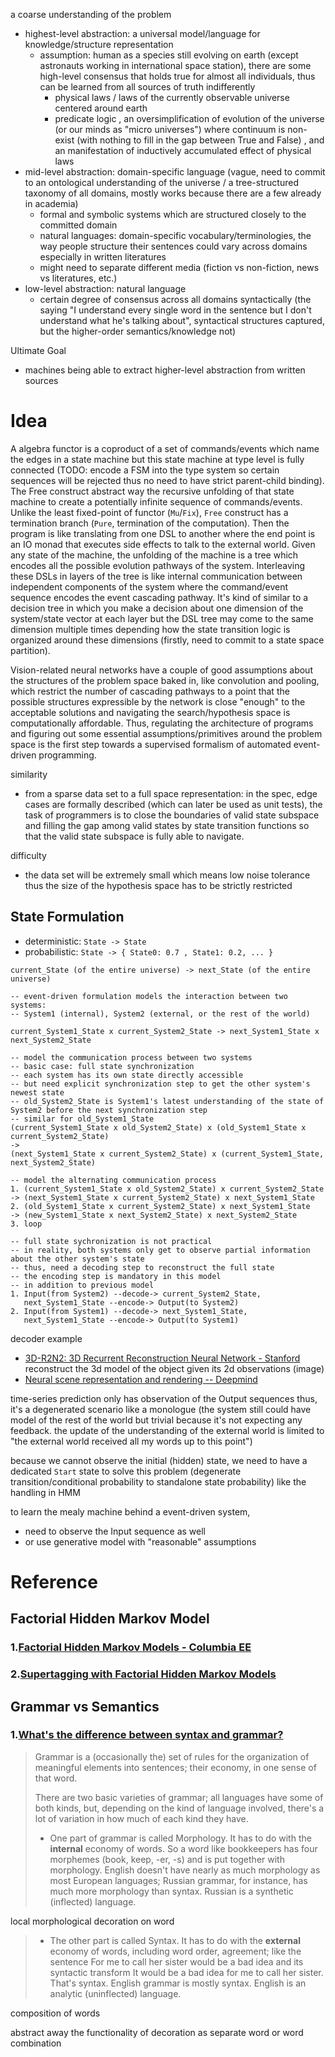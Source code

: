 a coarse understanding of the problem

- highest-level abstraction: a universal model/language for knowledge/structure representation
  - assumption: human as a species still evolving on earth (except astronauts working in international space station), there are some high-level consensus that holds true for almost all individuals, thus can be learned from all sources of truth indifferently
    - physical laws / laws of the currently observable universe centered around earth
    - predicate logic
      , an oversimplification of evolution of the universe (or our minds as "micro universes") where continuum is non-exist (with nothing to fill in the gap between True and False)
      , and an manifestation of inductively accumulated effect of physical laws
- mid-level abstraction: domain-specific language (vague, need to commit to an ontological understanding of the universe / a tree-structured taxonomy of all domains, mostly works because there are a few already in academia)
  - formal and symbolic systems which are structured closely to the committed domain
  - natural languages: domain-specific vocabulary/terminologies, the way people structure their sentences could vary across domains especially in written literatures
  - might need to separate different media (fiction vs non-fiction, news vs literatures, etc.)
- low-level abstraction: natural language
  - certain degree of consensus across all domains syntactically (the saying "I understand every single word in the sentence but I don't understand what he's talking about", syntactical structures captured, but the higher-order semantics/knowledge not)



Ultimate Goal

- machines being able to extract higher-level abstraction from written sources

# Idea

A algebra functor is a coproduct of a set of commands/events which name the edges in a state machine but this state machine at type level is fully connected (TODO: encode a FSM into the type system so certain sequences will be rejected thus no need to have strict parent-child binding).
The Free construct abstract way the recursive unfolding of that state machine to create a potentially infinite sequence of commands/events.
Unlike the least fixed-point of functor (`Mu`/`Fix`), `Free` construct has a termination branch (`Pure`, termination of the computation).
Then the program is like translating from one DSL to another where the end point is an IO monad that executes side effects to talk to the external world.
Given any state of the machine, the unfolding of the machine is a tree which encodes all the possible evolution pathways of the system.
Interleaving these DSLs in layers of the tree is like internal communication between independent components of the system where the command/event sequence encodes the event cascading pathway.
It's kind of similar to a decision tree in which you make a decision about one dimension of the system/state vector at each layer but the DSL tree may come to the same dimension multiple times depending how the state transition logic is organized around these dimensions (firstly, need to commit to a state space partition).

Vision-related neural networks have a couple of good assumptions about the structures of the problem space baked in, like convolution and pooling, which restrict the number of cascading pathways to a point that the possible structures expressible by the network is close "enough" to the acceptable solutions and navigating the search/hypothesis space is computationally affordable.
Thus, regulating the architecture of programs and figuring out some essential assumptions/primitives around the problem space is the first step towards a supervised formalism of automated event-driven programming.

similarity
- from a sparse data set to a full space representation: in the spec, edge cases are formally described (which can later be used as unit tests), the task of programmers is to close the boundaries of valid state subspace and filling the gap among valid states by state transition functions so that the valid state subspace is fully able to navigate.

difficulty
- the data set will be extremely small which means low noise tolerance thus the size of the hypothesis space has to be strictly restricted

## State Formulation

- deterministic: `State -> State`
- probabilistic: `State -> { State0: 0.7 , State1: 0.2, ... }`

```
current_State (of the entire universe) -> next_State (of the entire universe)

-- event-driven formulation models the interaction between two systems:
-- System1 (internal), System2 (external, or the rest of the world)

current_System1_State x current_System2_State -> next_System1_State x next_System2_State

-- model the communication process between two systems
-- basic case: full state synchronization
-- each system has its own state directly accessible
-- but need explicit synchronization step to get the other system's newest state
-- old_System2_State is System1's latest understanding of the state of System2 before the next synchronization step
-- similar for old_System1_State
(current_System1_State x old_System2_State) x (old_System1_State x current_System2_State)
->
(next_System1_State x current_System2_State) x (current_System1_State, next_System2_State)

-- model the alternating communication process
1. (current_System1_State x old_System2_State) x current_System2_State
-> (next_System1_State x current_System2_State) x next_System1_State
2. (old_System1_State x current_System2_State) x next_System1_State
-> (new_System1_State x next_System2_State) x next_System2_State
3. loop

-- full state sychronization is not practical
-- in reality, both systems only get to observe partial information about the other system's state
-- thus, need a decoding step to reconstruct the full state
-- the encoding step is mandatory in this model
-- in addition to previous model
1. Input(from System2) --decode-> current_System2_State,
   next_System1_State --encode-> Output(to System2)
2. Input(from System1) --decode-> next_System1_State,
   next_System1_State --encode-> Output(to System1)
```

decoder example
- [3D-R2N2: 3D Recurrent Reconstruction Neural Network - Stanford](http://3d-r2n2.stanford.edu/)
reconstruct the 3d model of the object given its 2d observations (image)
- [Neural scene representation and rendering -- Deepmind](https://deepmind.com/blog/neural-scene-representation-and-rendering/)


time-series prediction only has observation of the Output sequences
thus, it's a degenerated scenario like a monologue
(the system still could have model of the rest of the world but trivial because it's not expecting any feedback.
the update of the understanding of the external world is limited to "the external world received all my words up to this point")

because we cannot observe the initial (hidden) state, we need to have a dedicated `Start` state to solve this problem (degenerate transition/conditional probability to standalone state probability)
like the handling in HMM

to learn the mealy machine behind a event-driven system,
- need to observe the Input sequence as well
- or use generative model with "reasonable" assumptions

# Reference

## Factorial Hidden Markov Model

### 1.[Factorial Hidden Markov Models - Columbia EE](http://www.ee.columbia.edu/~sfchang/course/svia-F03/papers/factorial-HMM-97.pdf)

### 2.[Supertagging with Factorial Hidden Markov Models](http://www.aclweb.org/anthology/Y09-2043)

## Grammar vs Semantics

### 1.[What's the difference between syntax and grammar?](https://linguistics.stackexchange.com/questions/3484/whats-the-difference-between-syntax-and-grammar)

> Grammar is a (occasionally the) set of rules for the organization of meaningful elements into sentences; their economy, in one sense of that word.
>
> There are two basic varieties of grammar; all languages have some of both kinds, but, depending on the kind of language involved, there's a lot of variation in how much of each kind they have.
>
> - One part of grammar is called Morphology. It has to do with the **internal** economy of words. So a word like bookkeepers has four morphemes (book, keep, -er, -s) and is put together with morphology. English doesn't have nearly as much morphology as most European languages; Russian grammar, for instance, has much more morphology than syntax. Russian is a synthetic (inflected) language.

local morphological decoration on word

> - The other part is called Syntax. It has to do with the **external** economy of words, including word order, agreement; like the sentence For me to call her sister would be a bad idea and its syntactic transform It would be a bad idea for me to call her sister. That's syntax. English grammar is mostly syntax. English is an analytic (uninflected) language.

composition of words

abstract away the functionality of decoration as separate word or word combination
